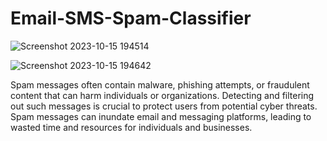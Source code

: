 # Email-SMS-Spam-Classifier

![Screenshot 2023-10-15 194514](https://github.com/Aditi2018/Email-SMS-Spam-Classifier/assets/117904179/45999391-83c3-43d6-8548-7660923dc69e)

![Screenshot 2023-10-15 194642](https://github.com/Aditi2018/Email-SMS-Spam-Classifier/assets/117904179/a1333dcc-9087-4f60-a722-35b93da47960)

Spam messages often contain malware, phishing attempts, or fraudulent content that can harm individuals or organizations. Detecting and filtering out such messages is crucial to protect users from potential cyber threats. Spam messages can inundate email and messaging platforms, leading to wasted time and resources for individuals and businesses.

